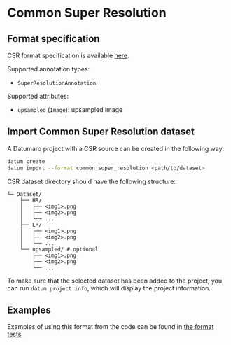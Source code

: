 Common Super Resolution
=======================

## Format specification

CSR format specification is available [here](https://github.com/openvinotoolkit/workbench/blob/master/docs/Workbench_DG/Dataset_Types.md#common-super-resolution-csr).

Supported annotation types:
- `SuperResolutionAnnotation`

Supported attributes:
- `upsampled` (`Image`): upsampled image

## Import Common Super Resolution dataset

A Datumaro project with a CSR source can be created in the following way:

``` bash
datum create
datum import --format common_super_resolution <path/to/dataset>
```

CSR dataset directory should have the following structure:

<!--lint disable fenced-code-flag-->
```
└─ Dataset/
    ├── HR/
    │   ├── <img1>.png
    │   ├── <img2>.png
    │   └── ...
    ├── LR/
    │   ├── <img1>.png
    │   ├── <img2>.png
    │   └── ...
    └── upsampled/ # optional
        ├── <img1>.png
        ├── <img2>.png
        └── ...
```

To make sure that the selected dataset has been added to the project, you can
run `datum project info`, which will display the project information.

## Examples

Examples of using this format from the code can be found in
[the format tests](https://github.com/openvinotoolkit/datumaro/blob/develop/tests/test_common_super_resolution_format.py)
